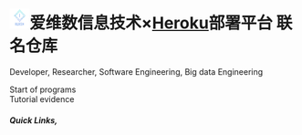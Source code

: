 # <img src="images/Logo1.png" alt="Logo" width="35" height="35" />爱维数信息技术×[Heroku](https://dashboard.heroku.com/apps)部署平台 联名仓库
Developer, Researcher, Software Engineering, Big data Engineering  
  
Start of programs  
Tutorial evidence

##### Quick Links,  
